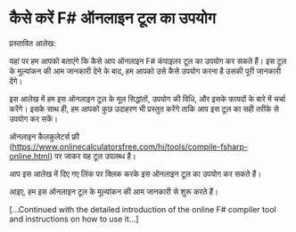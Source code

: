 कैसे करें F# ऑनलाइन टूल का उपयोग
================================

प्रस्तावित आलेख:

यहां पर हम आपको बताएंगे कि कैसे आप ऑनलाइन F# कंपाइलर टूल का उपयोग कर सकते हैं। इस टूल के मूल्यांकन की आम जानकारी देने के बाद, हम आपको उसे कैसे उपयोग करना है उसकी पूरी जानकारी देंगे।

इस आलेख में हम इस ऑनलाइन टूल के मूल सिद्धांतों, उपयोग की विधि, और इसके फायदों के बारे में चर्चा करेंगे। इसके साथ ही, हम आपको कुछ उदाहरण भी प्रस्तुत करेंगे ताकि आप इस टूल का सही तरीके से उपयोग कर सकें।

ऑनलाइन कैलकुलेटर्स फ्री (<https://www.onlinecalculatorsfree.com/hi/tools/compile-fsharp-online.html>) पर जाकर यह टूल उपलब्ध है।

आप इस आलेख में दिए गए लिंक पर क्लिक करके इस ऑनलाइन टूल का उपयोग कर सकते हैं।

आइए, हम इस ऑनलाइन टूल के मूल्यांकन की आम जानकारी से शुरू करते हैं।

\[...Continued with the detailed introduction of the online F# compiler tool and instructions on how to use it...\]